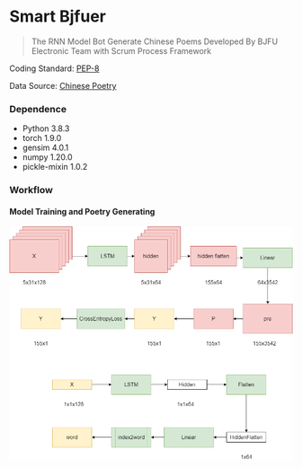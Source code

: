 # Smart Bjfuer

> The RNN Model Bot Generate Chinese Poems Developed By BJFU Electronic Team with Scrum Process Framework

Coding Standard: [PEP-8](pep8.md)

Data Source: [Chinese Poetry](https://github.com/chinese-poetry/chinese-poetry)

### Dependence

- Python 3.8.3
- torch 1.9.0
- gensim 4.0.1
- numpy 1.20.0
- pickle-mixin 1.0.2

### Workflow

#### Model Training and Poetry Generating

![ModelTrain](LSTM.png)



